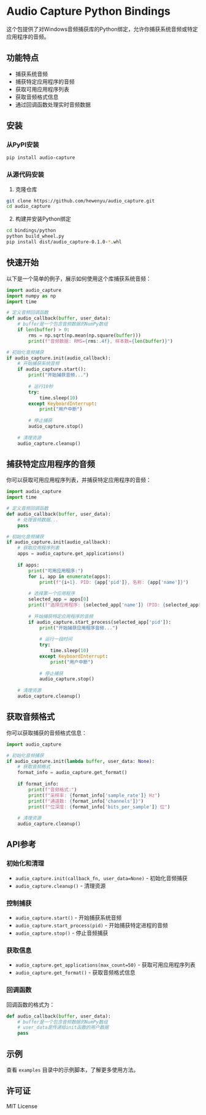 # Audio Capture Python Bindings

这个包提供了对Windows音频捕获库的Python绑定，允许你捕获系统音频或特定应用程序的音频。

## 功能特点

- 捕获系统音频
- 捕获特定应用程序的音频
- 获取可用应用程序列表
- 获取音频格式信息
- 通过回调函数处理实时音频数据

## 安装

### 从PyPI安装

```bash
pip install audio-capture
```

### 从源代码安装

1. 克隆仓库

```bash
git clone https://github.com/hewenyu/audio_capture.git
cd audio_capture
```

2. 构建并安装Python绑定

```bash
cd bindings/python
python build_wheel.py
pip install dist/audio_capture-0.1.0-*.whl
```

## 快速开始

以下是一个简单的例子，展示如何使用这个库捕获系统音频：

```python
import audio_capture
import numpy as np
import time

# 定义音频回调函数
def audio_callback(buffer, user_data):
    # buffer是一个包含音频数据的NumPy数组
    if len(buffer) > 0:
        rms = np.sqrt(np.mean(np.square(buffer)))
        print(f"音频数据: RMS={rms:.4f}, 样本数={len(buffer)}")

# 初始化音频捕获
if audio_capture.init(audio_callback):
    # 开始捕获系统音频
    if audio_capture.start():
        print("开始捕获音频...")
        
        # 运行10秒
        try:
            time.sleep(10)
        except KeyboardInterrupt:
            print("用户中断")
        
        # 停止捕获
        audio_capture.stop()
    
    # 清理资源
    audio_capture.cleanup()
```

## 捕获特定应用程序的音频

你可以获取可用应用程序列表，并捕获特定应用程序的音频：

```python
import audio_capture
import time

# 定义音频回调函数
def audio_callback(buffer, user_data):
    # 处理音频数据...
    pass

# 初始化音频捕获
if audio_capture.init(audio_callback):
    # 获取应用程序列表
    apps = audio_capture.get_applications()
    
    if apps:
        print("可用应用程序:")
        for i, app in enumerate(apps):
            print(f"{i+1}. PID: {app['pid']}, 名称: {app['name']}")
        
        # 选择第一个应用程序
        selected_app = apps[0]
        print(f"选择应用程序: {selected_app['name']} (PID: {selected_app['pid']})")
        
        # 开始捕获特定应用程序的音频
        if audio_capture.start_process(selected_app['pid']):
            print("开始捕获应用程序音频...")
            
            # 运行一段时间
            try:
                time.sleep(10)
            except KeyboardInterrupt:
                print("用户中断")
            
            # 停止捕获
            audio_capture.stop()
    
    # 清理资源
    audio_capture.cleanup()
```

## 获取音频格式

你可以获取捕获的音频格式信息：

```python
import audio_capture

# 初始化音频捕获
if audio_capture.init(lambda buffer, user_data: None):
    # 获取音频格式
    format_info = audio_capture.get_format()
    
    if format_info:
        print(f"音频格式:")
        print(f"采样率: {format_info['sample_rate']} Hz")
        print(f"通道数: {format_info['channels']}")
        print(f"位深度: {format_info['bits_per_sample']} 位")
    
    # 清理资源
    audio_capture.cleanup()
```

## API参考

### 初始化和清理

- `audio_capture.init(callback_fn, user_data=None)` - 初始化音频捕获
- `audio_capture.cleanup()` - 清理资源

### 控制捕获

- `audio_capture.start()` - 开始捕获系统音频
- `audio_capture.start_process(pid)` - 开始捕获特定进程的音频
- `audio_capture.stop()` - 停止音频捕获

### 获取信息

- `audio_capture.get_applications(max_count=50)` - 获取可用应用程序列表
- `audio_capture.get_format()` - 获取音频格式信息

### 回调函数

回调函数的格式为：

```python
def audio_callback(buffer, user_data):
    # buffer是一个包含音频数据的NumPy数组
    # user_data是传递给init函数的用户数据
    pass
```

## 示例

查看 `examples` 目录中的示例脚本，了解更多使用方法。

## 许可证

MIT License 